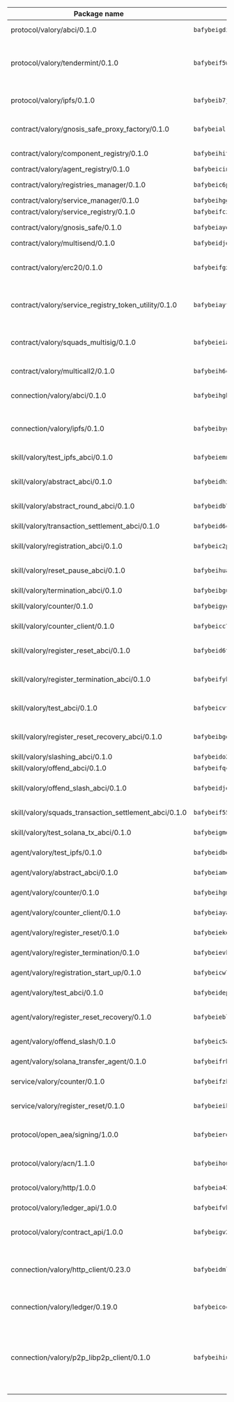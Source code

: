 | Package name                                                  | Package hash                                                  | Description                                                                                                                |
| ------------------------------------------------------------- | ------------------------------------------------------------- | -------------------------------------------------------------------------------------------------------------------------- |
| protocol/valory/abci/0.1.0                                    | `bafybeigdi6wsbdn2nv7clzhnuhki3taywgiiajwawdaat57o5ntlgqj2qe` | A protocol for ABCI requests and responses.                                                                                |
| protocol/valory/tendermint/0.1.0                              | `bafybeif5wq5i2ugr66alniej2bk4vws5sikal7otx674y5kz52e3ulo2qm` | A protocol for communication between two AEAs to share tendermint configuration details.                                   |
| protocol/valory/ipfs/0.1.0                                    | `bafybeib7jhgyocjwdq3r5wzq3z4qeubj3dwi3aqjn2uxzuwnjp5fhvafcu` | A protocol specification for IPFS requests and responses.                                                                  |
| contract/valory/gnosis_safe_proxy_factory/0.1.0               | `bafybeialruiqes3jjpzr6g45uesue2qbjq6hgsrqmemlswhnwpofuaevpy` | Gnosis Safe proxy factory (GnosisSafeProxyFactory) contract                                                                |
| contract/valory/component_registry/0.1.0                      | `bafybeihitc3xybzbnxsybb46uqejqunwhvnvkwtk23yxacfdafm3n4bu2a` | Component registry contract                                                                                                |
| contract/valory/agent_registry/0.1.0                          | `bafybeicinlkh76yggtqrzhii6zhavpxqkpbles3wh73durkqchbj2elor4` | Agent registry contract                                                                                                    |
| contract/valory/registries_manager/0.1.0                      | `bafybeic6plto4ptvs726gp77grzsr2kltuwhrff36pi2mjgjeegt7qa5bm` | Registries Manager contract                                                                                                |
| contract/valory/service_manager/0.1.0                         | `bafybeihgg7blocpxxbugduq4zjq4xhndpwdblkzd5moggucoxk5i5emyba` | Service Manager contract                                                                                                   |
| contract/valory/service_registry/0.1.0                        | `bafybeifczszcvpsjj2gbs65cdlloykrwnixyqmtrqlif6d2n2hi7xi5rpy` | Service Registry contract                                                                                                  |
| contract/valory/gnosis_safe/0.1.0                             | `bafybeiayd2yg5oew7fyc76nqzdtbbkkzhlnosg5ptrarzzsk5nm6343deu` | Gnosis Safe (GnosisSafeL2) contract                                                                                        |
| contract/valory/multisend/0.1.0                               | `bafybeidjdgi2kyexajirj3cnpzgse4y5u664b2blztt4flv6i7knlecyr4` | MultiSend contract                                                                                                         |
| contract/valory/erc20/0.1.0                                   | `bafybeifgxdvvbfnc2su7f3sx3rfrurtroh5yqfqrsvdbgblkysoanrvrsa` | The scaffold contract scaffolds a contract to be implemented by the developer.                                             |
| contract/valory/service_registry_token_utility/0.1.0          | `bafybeiayf3pn5pjflgik5ssojckueiugz723otgk3inlzln7irhko2d6ge` | The scaffold contract scaffolds a contract to be implemented by the developer.                                             |
| contract/valory/squads_multisig/0.1.0                         | `bafybeieian6x3ueccu4g476uuuaej45hrlx3aff6s5goczbnwn2e7c7iq4` | The scaffold contract scaffolds a contract to be implemented by the developer.                                             |
| contract/valory/multicall2/0.1.0                              | `bafybeih6ccgljndmyijdxsycfgvqladnkqvkwhz4ydvzew3hhbvwlnq4lq` | The MakerDAO multicall2 contract.                                                                                          |
| connection/valory/abci/0.1.0                                  | `bafybeihgh32uincme4vfnufuk52q4ssfnodvtcgvuxtsgr47jpgaghadl4` | connection to wrap communication with an ABCI server.                                                                      |
| connection/valory/ipfs/0.1.0                                  | `bafybeibygotg7m6v62x63vt4f3uw7fk7t2aodq3gfcrnlxebbyekenlqte` | A connection responsible for uploading and downloading files from IPFS.                                                    |
| skill/valory/test_ipfs_abci/0.1.0                             | `bafybeiemntazrfjlsr4htibx4xnxpzxw6crdhf6lbssrlooil7gva5w5mu` | IPFS e2e testing application.                                                                                              |
| skill/valory/abstract_abci/0.1.0                              | `bafybeidhxjclpvsazvv4xy6q7mb54rgbbhrngv6h5adje7pqgfzsbhd4xy` | The abci skill provides a template of an ABCI application.                                                                 |
| skill/valory/abstract_round_abci/0.1.0                        | `bafybeidb7egn3dvfp4deijonyx7gklc2z32t7toc36vk6rtjgldvo4r2zq` | abstract round-based ABCI application                                                                                      |
| skill/valory/transaction_settlement_abci/0.1.0                | `bafybeid6c34fbsxeqamfu34baxiscny7xmypmuwkkme7dztavpctnuewkq` | ABCI application for transaction settlement.                                                                               |
| skill/valory/registration_abci/0.1.0                          | `bafybeic2p34prfodyvt24oixi7dbqpoiipks6mud2cqszbgdhdfqllk624` | ABCI application for common apps.                                                                                          |
| skill/valory/reset_pause_abci/0.1.0                           | `bafybeihua2ows6jgvcjasqcdqev4fpkugwfojv67rzture3rbrsfvntup4` | ABCI application for resetting and pausing app executions.                                                                 |
| skill/valory/termination_abci/0.1.0                           | `bafybeibguiehol43zialmiln3p2wciw7rpinf6jl3bwf2ltsyameulm2em` | Termination skill.                                                                                                         |
| skill/valory/counter/0.1.0                                    | `bafybeigyg2qsxapkdinrbvkvxwzfcjfyfg5dcm7dn6bqw2pqbf7rbm4r4y` | The ABCI Counter application example.                                                                                      |
| skill/valory/counter_client/0.1.0                             | `bafybeicc7piv6dcu7rrsuiimm2uy3r3454f46fhbglajloun2nifgry6gm` | A client for the ABCI counter application.                                                                                 |
| skill/valory/register_reset_abci/0.1.0                        | `bafybeid6tna7u3lgu26pgevsk6ipqjm3zmjwo3zk5izlv7jt3h2d2635qy` | ABCI application for dummy skill that registers and resets                                                                 |
| skill/valory/register_termination_abci/0.1.0                  | `bafybeifyhcbgbm4rexm5zpx3dvhgirgcchmz5r6mkh77mm3hstirggcdia` | ABCI application for dummy skill that registers and resets                                                                 |
| skill/valory/test_abci/0.1.0                                  | `bafybeicvfpcxqnszppakqd5htbwxm3qvbznnwurcjpwdua2mlwz2d5osdq` | ABCI application for testing the ABCI connection.                                                                          |
| skill/valory/register_reset_recovery_abci/0.1.0               | `bafybeibge2hhuqzvxq6kkjpigwx5uiyndhzdhhywyfbcikxiivjizahkzq` | ABCI application for dummy skill that registers and resets                                                                 |
| skill/valory/slashing_abci/0.1.0                              | `bafybeido2d6zt7ekguxvo53npumleqyzmyl4davuiwca2tllqa4ro6a334` | Slashing skill.                                                                                                            |
| skill/valory/offend_abci/0.1.0                                | `bafybeifqc6lxro6vnk2r4gl3puamneeqfdr35mer5teb3f7bz5dl23yeyq` | Offend ABCI application.                                                                                                   |
| skill/valory/offend_slash_abci/0.1.0                          | `bafybeidjqvqssk6dfvkh6bgqlt5rzk6eewvdyw2iweq5otog2fqfmxjwne` | ABCI application used in order to test the slashing abci                                                                   |
| skill/valory/squads_transaction_settlement_abci/0.1.0         | `bafybeif55n4pcoh3h55fbmolsmoslpzcpx5xi7q52s4p5wpqhpw3imhdxi` | ABCI application for transaction settlement.                                                                               |
| skill/valory/test_solana_tx_abci/0.1.0                        | `bafybeigmdbycwsse77v2ik7m2pnk454skyu27o5z3vplphzcsfgm4uxtge` | SOLANA e2e testing application.                                                                                            |
| agent/valory/test_ipfs/0.1.0                                  | `bafybeidbdsjts6rgv3faymtnvw2fyihp3l3ebttjlzifea2kcohugc7ave` | Agent for testing the ABCI connection.                                                                                     |
| agent/valory/abstract_abci/0.1.0                              | `bafybeiamey6u7ljosk7qvqf5oa4ib5j3nwzi5cnidxtjsfgn25ekg6kdya` | The abstract ABCI AEA - for testing purposes only.                                                                         |
| agent/valory/counter/0.1.0                                    | `bafybeihgmfrj3numhbe3pvc4pm6zsncwit6ouein67i26s2i4pgqbewxbu` | The ABCI Counter example as an AEA                                                                                         |
| agent/valory/counter_client/0.1.0                             | `bafybeiaya576dfleamanhyk2ogdefzi7gbyyegkzw3jcotzbhj7icnyj34` | The ABCI Counter example as an AEA                                                                                         |
| agent/valory/register_reset/0.1.0                             | `bafybeiekdnsidtpqp4d6znor66xkwcxcvlfaychgeuzyjwz2ornxeinnwq` | Register reset to replicate Tendermint issue.                                                                              |
| agent/valory/register_termination/0.1.0                       | `bafybeievkbxdx55c3ncj7cpqwnlkskx3rxmjm6pkqcazbgd6q2kuyboysm` | Register terminate to test the termination feature.                                                                        |
| agent/valory/registration_start_up/0.1.0                      | `bafybeicw72liooncsxii7bskrthkzukd2fyadul5oghdpnl4233kh4vtuu` | Registration start-up ABCI example.                                                                                        |
| agent/valory/test_abci/0.1.0                                  | `bafybeidepvb2rrsoqg33zgl6jueoeo3q3zgsgtrhgjys2ypkolw2ro4yby` | Agent for testing the ABCI connection.                                                                                     |
| agent/valory/register_reset_recovery/0.1.0                    | `bafybeiebljrux7a5ubrliqjaesma4ljjxhuz75wcritnqowegv6ssa2lwm` | Agent to showcase hard reset as a recovery mechanism.                                                                      |
| agent/valory/offend_slash/0.1.0                               | `bafybeic5aqjpqk55ue25fgjecaue3ytyuyb7txcrhvkuc7urwo2wv7jt3a` | Offend and slash to test the slashing feature.                                                                             |
| agent/valory/solana_transfer_agent/0.1.0                      | `bafybeifrb2normwnpzx5p4ajf7dln3meimaba7basbewyjfnw7prhwk6fm` | Register terminate to test the termination feature.                                                                        |
| service/valory/counter/0.1.0                                  | `bafybeifzkudmvmamhjul4ipx5kbjbaskam3fxljeujmcjoqnq43lxcqfve` | A set of agents incrementing a counter                                                                                     |
| service/valory/register_reset/0.1.0                           | `bafybeieik2yzaumtlekpldinlur2dad7xhk6kabzjsuvf7bckqcydobf3q` | Test and debug tendermint reset mechanism.                                                                                 |
| protocol/open_aea/signing/1.0.0                               | `bafybeierdeo55vv7nxdag3s2kk6gh4essmeeqpa7vperbw3wn3ypzmtcdm` | A protocol for communication between skills and decision maker.                                                            |
| protocol/valory/acn/1.1.0                                     | `bafybeihouwpsgkbafgsfdcwiwhz3smrjuw24b74j4v3n3hxirmxeskldwq` | The protocol used for envelope delivery on the ACN.                                                                        |
| protocol/valory/http/1.0.0                                    | `bafybeia43es3r7haqhdcx4f3uwfcreeytyk4zadczsafwyc5dzwr7lu2jq` | A protocol for HTTP requests and responses.                                                                                |
| protocol/valory/ledger_api/1.0.0                              | `bafybeifvbahdmabpswhu45q6xb2jppbvqlfztya6jx2ttu4eb6pjltyxam` | A protocol for ledger APIs requests and responses.                                                                         |
| protocol/valory/contract_api/1.0.0                            | `bafybeigv273fllpdsmzip4qfmhyvltdcss4yhoicss32c2yc7am6kue4cy` | A protocol for contract APIs requests and responses.                                                                       |
| connection/valory/http_client/0.23.0                          | `bafybeidmlazrjbnn5mw4wxrrj7lfnci7amt5alke2ahb3yirac6qudxuwm` | The HTTP_client connection that wraps a web-based client connecting to a RESTful API specification.                        |
| connection/valory/ledger/0.19.0                               | `bafybeicoc67atvjzld5e7qzbdkc7c2fj5jrtuj77nx6igxcdxqqqwxiduy` | A connection to interact with any ledger API and contract API.                                                             |
| connection/valory/p2p_libp2p_client/0.1.0                     | `bafybeihiulggi4jz3i7qdjicztbvlrkesyb7paiovfcmw22xvovpweeq7y` | The libp2p client connection implements a tcp connection to a running libp2p node as a traffic delegate to send/receive envelopes to/from agents in the DHT. |
